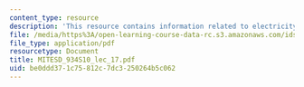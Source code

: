 ```yaml
---
content_type: resource
description: 'This resource contains information related to electricity tariffs. '
file: /media/https%3A/open-learning-course-data-rc.s3.amazonaws.com/ids-505j-engineering-economics-and-regulation-of-the-electric-power-sector-spring-2010/be0ddd371c75812c7dc3250264b5c062_MITESD_934S10_lec_17.pdf
file_type: application/pdf
resourcetype: Document
title: MITESD_934S10_lec_17.pdf
uid: be0ddd37-1c75-812c-7dc3-250264b5c062
---
```

